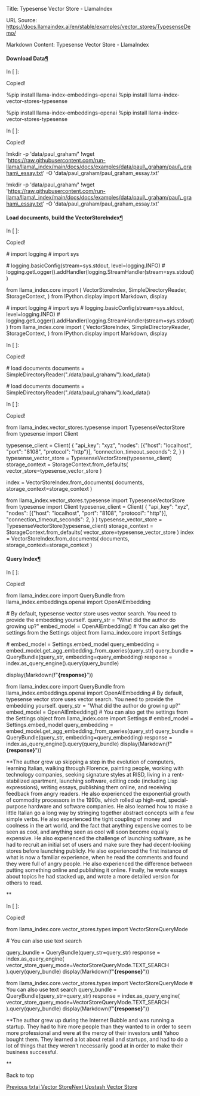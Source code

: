 Title: Typesense Vector Store - LlamaIndex

URL Source: https://docs.llamaindex.ai/en/stable/examples/vector_stores/TypesenseDemo/

Markdown Content:
Typesense Vector Store - LlamaIndex


#### Download Data[¶](https://docs.llamaindex.ai/en/stable/examples/vector_stores/TypesenseDemo/#download-data)

In \[ \]:

Copied!

%pip install llama\-index\-embeddings\-openai
%pip install llama\-index\-vector\-stores\-typesense

%pip install llama-index-embeddings-openai %pip install llama-index-vector-stores-typesense

In \[ \]:

Copied!

!mkdir \-p 'data/paul\_graham/'
!wget 'https://raw.githubusercontent.com/run-llama/llama\_index/main/docs/docs/examples/data/paul\_graham/paul\_graham\_essay.txt' \-O 'data/paul\_graham/paul\_graham\_essay.txt'

!mkdir -p 'data/paul\_graham/' !wget 'https://raw.githubusercontent.com/run-llama/llama\_index/main/docs/docs/examples/data/paul\_graham/paul\_graham\_essay.txt' -O 'data/paul\_graham/paul\_graham\_essay.txt'

#### Load documents, build the VectorStoreIndex[¶](https://docs.llamaindex.ai/en/stable/examples/vector_stores/TypesenseDemo/#load-documents-build-the-vectorstoreindex)

In \[ \]:

Copied!

\# import logging
\# import sys

\# logging.basicConfig(stream=sys.stdout, level=logging.INFO)
\# logging.getLogger().addHandler(logging.StreamHandler(stream=sys.stdout))

from llama\_index.core import (
    VectorStoreIndex,
    SimpleDirectoryReader,
    StorageContext,
)
from IPython.display import Markdown, display

\# import logging # import sys # logging.basicConfig(stream=sys.stdout, level=logging.INFO) # logging.getLogger().addHandler(logging.StreamHandler(stream=sys.stdout)) from llama\_index.core import ( VectorStoreIndex, SimpleDirectoryReader, StorageContext, ) from IPython.display import Markdown, display

In \[ \]:

Copied!

\# load documents
documents \= SimpleDirectoryReader("./data/paul\_graham/").load\_data()

\# load documents documents = SimpleDirectoryReader("./data/paul\_graham/").load\_data()

In \[ \]:

Copied!

from llama\_index.vector\_stores.typesense import TypesenseVectorStore
from typesense import Client

typesense\_client \= Client(
    {
        "api\_key": "xyz",
        "nodes": \[{"host": "localhost", "port": "8108", "protocol": "http"}\],
        "connection\_timeout\_seconds": 2,
    }
)
typesense\_vector\_store \= TypesenseVectorStore(typesense\_client)
storage\_context \= StorageContext.from\_defaults(
    vector\_store\=typesense\_vector\_store
)

index \= VectorStoreIndex.from\_documents(
    documents, storage\_context\=storage\_context
)

from llama\_index.vector\_stores.typesense import TypesenseVectorStore from typesense import Client typesense\_client = Client( { "api\_key": "xyz", "nodes": \[{"host": "localhost", "port": "8108", "protocol": "http"}\], "connection\_timeout\_seconds": 2, } ) typesense\_vector\_store = TypesenseVectorStore(typesense\_client) storage\_context = StorageContext.from\_defaults( vector\_store=typesense\_vector\_store ) index = VectorStoreIndex.from\_documents( documents, storage\_context=storage\_context )

#### Query Index[¶](https://docs.llamaindex.ai/en/stable/examples/vector_stores/TypesenseDemo/#query-index)

In \[ \]:

Copied!

from llama\_index.core import QueryBundle
from llama\_index.embeddings.openai import OpenAIEmbedding

\# By default, typesense vector store uses vector search. You need to provide the embedding yourself.
query\_str \= "What did the author do growing up?"
embed\_model \= OpenAIEmbedding()
\# You can also get the settings from the Settings object
from llama\_index.core import Settings

\# embed\_model = Settings.embed\_model
query\_embedding \= embed\_model.get\_agg\_embedding\_from\_queries(query\_str)
query\_bundle \= QueryBundle(query\_str, embedding\=query\_embedding)
response \= index.as\_query\_engine().query(query\_bundle)

display(Markdown(f"<b>{response}</b>"))

from llama\_index.core import QueryBundle from llama\_index.embeddings.openai import OpenAIEmbedding # By default, typesense vector store uses vector search. You need to provide the embedding yourself. query\_str = "What did the author do growing up?" embed\_model = OpenAIEmbedding() # You can also get the settings from the Settings object from llama\_index.core import Settings # embed\_model = Settings.embed\_model query\_embedding = embed\_model.get\_agg\_embedding\_from\_queries(query\_str) query\_bundle = QueryBundle(query\_str, embedding=query\_embedding) response = index.as\_query\_engine().query(query\_bundle) display(Markdown(f"**{response}**"))

**The author grew up skipping a step in the evolution of computers, learning Italian, walking through Florence, painting people, working with technology companies, seeking signature styles at RISD, living in a rent-stabilized apartment, launching software, editing code (including Lisp expressions), writing essays, publishing them online, and receiving feedback from angry readers. He also experienced the exponential growth of commodity processors in the 1990s, which rolled up high-end, special-purpose hardware and software companies. He also learned how to make a little Italian go a long way by stringing together abstract concepts with a few simple verbs. He also experienced the tight coupling of money and coolness in the art world, and the fact that anything expensive comes to be seen as cool, and anything seen as cool will soon become equally expensive. He also experienced the challenge of launching software, as he had to recruit an initial set of users and make sure they had decent-looking stores before launching publicly. He also experienced the first instance of what is now a familiar experience, when he read the comments and found they were full of angry people. He also experienced the difference between putting something online and publishing it online. Finally, he wrote essays about topics he had stacked up, and wrote a more detailed version for others to read.

**

In \[ \]:

Copied!

from llama\_index.core.vector\_stores.types import VectorStoreQueryMode

\# You can also use text search

query\_bundle \= QueryBundle(query\_str\=query\_str)
response \= index.as\_query\_engine(
    vector\_store\_query\_mode\=VectorStoreQueryMode.TEXT\_SEARCH
).query(query\_bundle)
display(Markdown(f"<b>{response}</b>"))

from llama\_index.core.vector\_stores.types import VectorStoreQueryMode # You can also use text search query\_bundle = QueryBundle(query\_str=query\_str) response = index.as\_query\_engine( vector\_store\_query\_mode=VectorStoreQueryMode.TEXT\_SEARCH ).query(query\_bundle) display(Markdown(f"**{response}**"))

**The author grew up during the Internet Bubble and was running a startup. They had to hire more people than they wanted to in order to seem more professional and were at the mercy of their investors until Yahoo bought them. They learned a lot about retail and startups, and had to do a lot of things that they weren't necessarily good at in order to make their business successful.

**

Back to top

[Previous txtai Vector Store](https://docs.llamaindex.ai/en/stable/examples/vector_stores/TxtaiIndexDemo/)[Next Upstash Vector Store](https://docs.llamaindex.ai/en/stable/examples/vector_stores/UpstashVectorDemo/)
